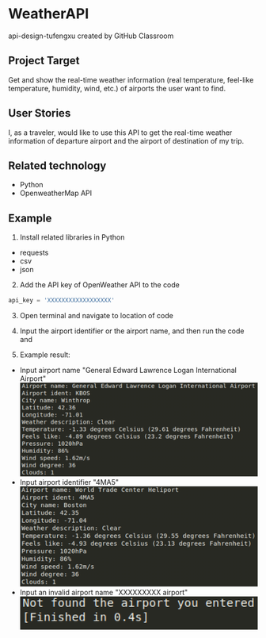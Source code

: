 # WeatherAPI
api-design-tufengxu created by GitHub Classroom


<a name="product-target"/>

## Project Target

Get and show the real-time weather information (real temperature, feel-like temperature, humidity, wind, etc.) of airports the user want to find.

<a name="user-stories"/>

## User Stories

I, as a traveler, would like to use this API to get the real-time weather information of departure airport and the airport of destination of my trip.

<a name="Related technology"/>

## Related technology

* Python   
* OpenweatherMap API

## Example
1. Install related libraries in Python
* requests
* csv
* json

2. Add the API key of OpenWeather API to the code 
  ```Python
  api_key = 'XXXXXXXXXXXXXXXXXX'
  ```
3. Open terminal and navigate to location of code

4. Input the airport identifier or the airport name, and then run the code and 
5. Example result:
* Input airport name "General Edward Lawrence Logan International Airport"
            <img src="example1.png">       
* Input airport identifier "4MA5"
            <img src="example2.png">   
* Input an invalid airport name "XXXXXXXXX airport"
            <img src="example3.png">   
